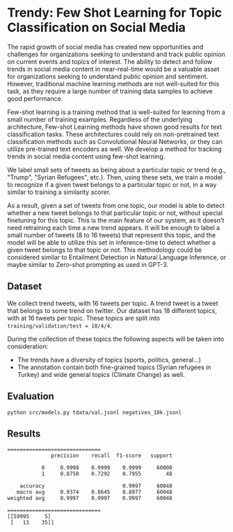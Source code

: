 # Trendy: Few Shot Learning for Topic Classification on Social Media

The rapid growth of social media has created new opportunities and challenges for organizations seeking to understand and track public opinion on current events and topics of interest. The ability to detect and follow trends in social media content in near-real-time would be a valuable asset for organizations seeking to understand public opinion and sentiment. However, traditional machine learning methods are not well-suited for this task, as they require a large number of training data samples to achieve good performance.

Few-shot learning is a training method that is well-suited for learning from a small number of training examples. 
Regardless of the underlying architecture, Few-shot Learning methods have shown good results for text classification tasks. These architectures could rely on non-pretrained text classification methods such as Convolutional Neural Networks, or they can utilize pre-trained text encoders as well. We develop a method for tracking trends in social media content using few-shot learning. 

We label small sets of tweets as being about a particular topic or trend (e.g., "Trump", "Syrian Refugees", etc.). Then, using these sets, we train a model to recognize if a given tweet belongs to a particular topic or not, in a way similar to training a similarity scorer. 

As a result, given a set of tweets from one topic, our model is able to detect whether a new tweet belongs to that particular topic or not, without special finetuning for this topic. This is the main feature of our system, as it doesn't need retraining each time a new trend appears. It will be enough to label a small number of tweets (8 to 16 tweets) that represent this topic, and the model will be able to utilize this set in inference-time to detect whether a given tweet belongs to that topic or not. This methodology could be considered similar to Entailment Detection in Natural Language Inference, or maybe similar to Zero-shot prompting as used in GPT-3.

## Dataset

We collect trend tweets, with 16 tweets per topic. A trend tweet is a tweet that belongs to some trend on twitter. Our dataset has 18 different topics, with at 16 tweets per topic. 
These topics are split into `training/validation/test = 10/4/4`.

During the collection of these topics the following aspects will be taken into consideration:

- The trends have a diversity of topics (sports, politics, general…)
- The annotation contain both fine-grained topics (Syrian refugees in Turkey) and wide general topics (Climate Change) as well.

## Evaluation

```
python src/models.py tdata/val.jsonl negatives_10k.jsonl
```

## Results

```
==============================
              precision    recall  f1-score   support

           0     0.9998    0.9999    0.9999     60000
           1     0.8750    0.7292    0.7955        48

    accuracy                         0.9997     60048
   macro avg     0.9374    0.8645    0.8977     60048
weighted avg     0.9997    0.9997    0.9997     60048

==============================
[[59995     5]
 [   13    35]]
 ```